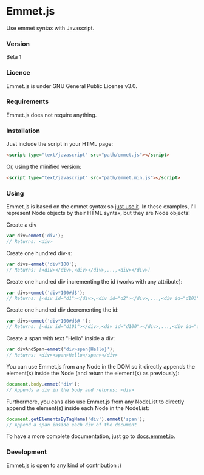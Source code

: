 # Emmet.js
Use emmet syntax with Javascript.

### Version
Beta 1

### Licence
Emmet.js is under GNU General Public License v3.0.

### Requirements
Emmet.js does not require anything.

### Installation
Just include the script in your HTML page:
```html
<script type="text/javascript" src="path/emmet.js"></script>
```
Or, using the minified version:
```html
<script type="text/javascript" src="path/emmet.min.js"></script>
```

### Using
Emmet.js is based on the emmet syntax so [just use it](http://docs.emmet.io/abbreviations/syntax/). In these examples, I'll represent Node objects by their HTML syntax, but they are Node objects!

Create a div
```javascript
var div=emmet('div');
// Returns: <div>
```

Create one hundred div-s:
```javascript
var divs=emmet('div*100');
// Returns: [<div></div>,<div></div>,...,<div></div>]
```

Create one hundred div incrementing the id (works with any attribute):
```javascript
var divs=emmet('div*100#d$');
// Returns: [<div id="d1"></div>,<div id="d2"></div>,...,<div id="d101"></div>]
```

Create one hundred div decrementing the id:
```javascript
var divs=emmet('div*100#d$@-');
// Returns: [<div id="d101"></div>,<div id="d100"></div>,...,<div id="d1"></div>]
```

Create a span with text "Hello" inside a div:
```javascript
var divAndSpan=emmet('div>span{Hello}');
// Returns: <div><span>Hello</span></div>
```

You can use Emmet.js from any Node in the DOM so it directly  appends the element(s) inside the Node (and return the element(s) as previously):
```javascript
document.body.emmet('div');
// Appends a div in the body and returns: <div>
```

Furthermore, you cans also use Emmet.js from any NodeList to directly append the element(s) inside each Node in the NodeList:
```javascript
document.getElementsByTagName('div').emmet('span');
// Append a span inside each div of the document
```

To have a more complete documentation, just go to [docs.emmet.io](http://docs.emmet.io/abbreviations/syntax/).

### Development
Emmet.js is open to any kind of contribution :)
